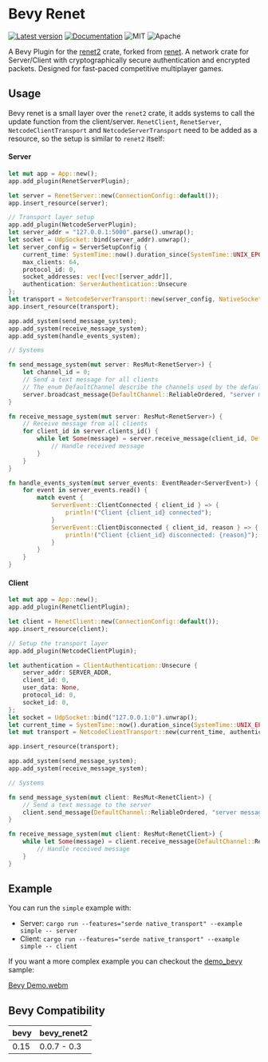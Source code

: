 # Bevy Renet
[![Latest version](https://img.shields.io/crates/v/bevy_renet2.svg)](https://crates.io/crates/bevy_renet2)
[![Documentation](https://docs.rs/bevy_renet2/badge.svg)](https://docs.rs/bevy_renet2)
![MIT](https://img.shields.io/badge/license-MIT-blue.svg)
![Apache](https://img.shields.io/badge/license-Apache-blue.svg)

A Bevy Plugin for the [renet2](https://github.com/UkoeHB/renet2) crate, forked from [renet](https://github.com/lucaspoffo/renet).
A network crate for Server/Client with cryptographically secure authentication and encrypted packets.
Designed for fast-paced competitive multiplayer games.

## Usage
Bevy renet is a small layer over the `renet2` crate, it adds systems to call the update function from the client/server. `RenetClient`, `RenetServer`, `NetcodeClientTransport` and `NetcodeServerTransport` need to be added as a resource, so the setup is similar to `renet2` itself:

#### Server
```rust
let mut app = App::new();
app.add_plugin(RenetServerPlugin);

let server = RenetServer::new(ConnectionConfig::default());
app.insert_resource(server);

// Transport layer setup
app.add_plugin(NetcodeServerPlugin);
let server_addr = "127.0.0.1:5000".parse().unwrap();
let socket = UdpSocket::bind(server_addr).unwrap();
let server_config = ServerSetupConfig {
    current_time: SystemTime::now().duration_since(SystemTime::UNIX_EPOCH).unwrap(),
    max_clients: 64,
    protocol_id: 0,
    socket_addresses: vec![vec![server_addr]],
    authentication: ServerAuthentication::Unsecure
};
let transport = NetcodeServerTransport::new(server_config, NativeSocket::new(socket).unwrap()).unwrap();
app.insert_resource(transport);

app.add_system(send_message_system);
app.add_system(receive_message_system);
app.add_system(handle_events_system);

// Systems

fn send_message_system(mut server: ResMut<RenetServer>) {
    let channel_id = 0;
    // Send a text message for all clients
    // The enum DefaultChannel describe the channels used by the default configuration
    server.broadcast_message(DefaultChannel::ReliableOrdered, "server message");
}

fn receive_message_system(mut server: ResMut<RenetServer>) {
    // Receive message from all clients
    for client_id in server.clients_id() {
        while let Some(message) = server.receive_message(client_id, DefaultChannel::ReliableOrdered) {
            // Handle received message
        }
    }
}

fn handle_events_system(mut server_events: EventReader<ServerEvent>) {
    for event in server_events.read() {
        match event {
            ServerEvent::ClientConnected { client_id } => {
                println!("Client {client_id} connected");
            }
            ServerEvent::ClientDisconnected { client_id, reason } => {
                println!("Client {client_id} disconnected: {reason}");
            }
        }
    }
}
```

#### Client
```rust
let mut app = App::new();
app.add_plugin(RenetClientPlugin);

let client = RenetClient::new(ConnectionConfig::default());
app.insert_resource(client);

// Setup the transport layer
app.add_plugin(NetcodeClientPlugin);

let authentication = ClientAuthentication::Unsecure {
    server_addr: SERVER_ADDR,
    client_id: 0,
    user_data: None,
    protocol_id: 0,
    socket_id: 0,
};
let socket = UdpSocket::bind("127.0.0.1:0").unwrap();
let current_time = SystemTime::now().duration_since(SystemTime::UNIX_EPOCH).unwrap();
let mut transport = NetcodeClientTransport::new(current_time, authentication, NativeSocket::new(socket).unwrap()).unwrap();

app.insert_resource(transport);

app.add_system(send_message_system);
app.add_system(receive_message_system);

// Systems

fn send_message_system(mut client: ResMut<RenetClient>) {
    // Send a text message to the server
    client.send_message(DefaultChannel::ReliableOrdered, "server message");
}

fn receive_message_system(mut client: ResMut<RenetClient>) {
    while let Some(message) = client.receive_message(DefaultChannel::ReliableOrdered) {
        // Handle received message
    }
}
```

## Example

You can run the `simple` example with:

* Server: `cargo run --features="serde native_transport" --example simple -- server`
* Client: `cargo run --features="serde native_transport" --example simple -- client`

If you want a more complex example you can checkout the [demo_bevy](https://github.com/UkoeHB/renet2/tree/master/demo_bevy) sample:

[Bevy Demo.webm](https://user-images.githubusercontent.com/35241085/180664609-f8c969e0-d313-45c0-9c04-8a116896d0bd.webm)

## Bevy Compatibility

|bevy|bevy_renet2|
|----|-----------|
|0.15|0.0.7 - 0.3|
